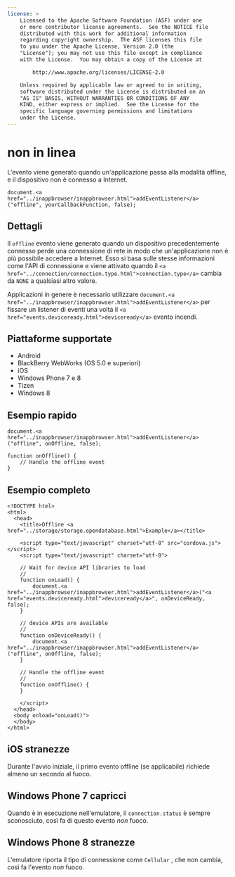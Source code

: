```yaml
---
license: >
    Licensed to the Apache Software Foundation (ASF) under one
    or more contributor license agreements.  See the NOTICE file
    distributed with this work for additional information
    regarding copyright ownership.  The ASF licenses this file
    to you under the Apache License, Version 2.0 (the
    "License"); you may not use this file except in compliance
    with the License.  You may obtain a copy of the License at

        http://www.apache.org/licenses/LICENSE-2.0

    Unless required by applicable law or agreed to in writing,
    software distributed under the License is distributed on an
    "AS IS" BASIS, WITHOUT WARRANTIES OR CONDITIONS OF ANY
    KIND, either express or implied.  See the License for the
    specific language governing permissions and limitations
    under the License.
---
```


# non in linea

L'evento viene generato quando un'applicazione passa alla modalità offline, e il dispositivo non è connesso a Internet.

    document.<a href="../inappbrowser/inappbrowser.html">addEventListener</a>("offline", yourCallbackFunction, false);
    

## Dettagli

Il `offline` evento viene generato quando un dispositivo precedentemente connesso perde una connessione di rete in modo che un'applicazione non è più possibile accedere a Internet. Esso si basa sulle stesse informazioni come l'API di connessione e viene attivato quando il `<a href="../connection/connection.type.html">connection.type</a>` cambia da `NONE` a qualsiasi altro valore.

Applicazioni in genere è necessario utilizzare `document.<a href="../inappbrowser/inappbrowser.html">addEventListener</a>` per fissare un listener di eventi una volta il `<a href="events.deviceready.html">deviceready</a>` evento incendi.

## Piattaforme supportate

*   Android
*   BlackBerry WebWorks (OS 5.0 e superiori)
*   iOS
*   Windows Phone 7 e 8
*   Tizen
*   Windows 8

## Esempio rapido

    document.<a href="../inappbrowser/inappbrowser.html">addEventListener</a>("offline", onOffline, false);
    
    function onOffline() {
        // Handle the offline event
    }
    

## Esempio completo

    <!DOCTYPE html>
    <html>
      <head>
        <title>Offline <a href="../storage/storage.opendatabase.html">Example</a></title>
    
        <script type="text/javascript" charset="utf-8" src="cordova.js"></script>
        <script type="text/javascript" charset="utf-8">
    
        // Wait for device API libraries to load
        //
        function onLoad() {
            document.<a href="../inappbrowser/inappbrowser.html">addEventListener</a>("<a href="events.deviceready.html">deviceready</a>", onDeviceReady, false);
        }
    
        // device APIs are available
        //
        function onDeviceReady() {
            document.<a href="../inappbrowser/inappbrowser.html">addEventListener</a>("offline", onOffline, false);
        }
    
        // Handle the offline event
        //
        function onOffline() {
        }
    
        </script>
      </head>
      <body onload="onLoad()">
      </body>
    </html>
    

## iOS stranezze

Durante l'avvio iniziale, il primo evento offline (se applicabile) richiede almeno un secondo al fuoco.

## Windows Phone 7 capricci

Quando è in esecuzione nell'emulatore, il `connection.status` è sempre sconosciuto, così fa di questo evento *non* fuoco.

## Windows Phone 8 stranezze

L'emulatore riporta il tipo di connessione come `Cellular` , che non cambia, così fa l'evento *non* fuoco.